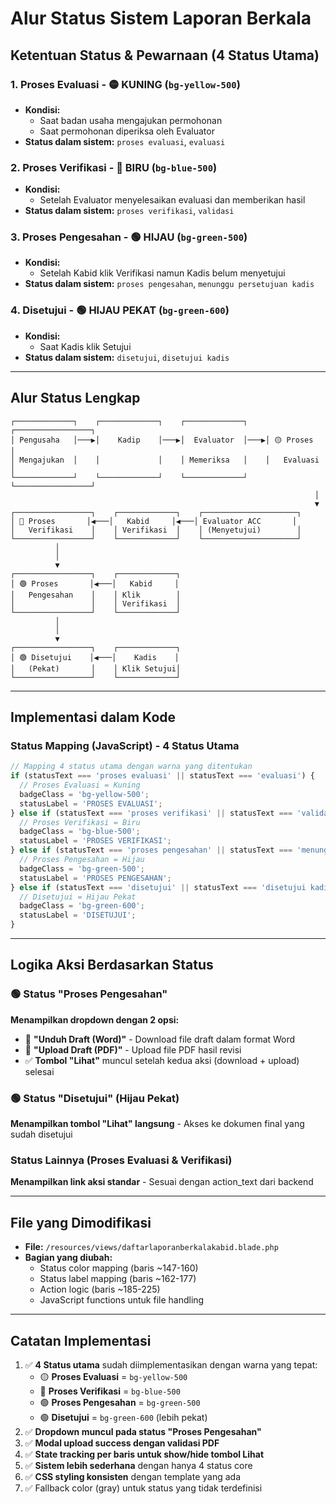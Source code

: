 # Alur Status Sistem Laporan Berkala

## Ketentuan Status & Pewarnaan (4 Status Utama)

### 1. **Proses Evaluasi** - 🟡 **KUNING** (`bg-yellow-500`)
- **Kondisi:**
  - Saat badan usaha mengajukan permohonan
  - Saat permohonan diperiksa oleh Evaluator
- **Status dalam sistem:** `proses evaluasi`, `evaluasi`

### 2. **Proses Verifikasi** - 🔵 **BIRU** (`bg-blue-500`)
- **Kondisi:**
  - Setelah Evaluator menyelesaikan evaluasi dan memberikan hasil
- **Status dalam sistem:** `proses verifikasi`, `validasi`

### 3. **Proses Pengesahan** - 🟢 **HIJAU** (`bg-green-500`)
- **Kondisi:**
  - Setelah Kabid klik Verifikasi namun Kadis belum menyetujui
- **Status dalam sistem:** `proses pengesahan`, `menunggu persetujuan kadis`

### 4. **Disetujui** - 🟢 **HIJAU PEKAT** (`bg-green-600`)
- **Kondisi:**
  - Saat Kadis klik Setujui
- **Status dalam sistem:** `disetujui`, `disetujui kadis`

---

## Alur Status Lengkap

```
┌─────────────┐    ┌─────────────┐    ┌─────────────┐    ┌─────────────────┐
│ Pengusaha   │───▶│    Kadip    │───▶│  Evaluator  │───▶│ 🟡 Proses       │
│ Mengajukan  │    │             │    │ Memeriksa   │    │   Evaluasi      │
└─────────────┘    └─────────────┘    └─────────────┘    └─────────────────┘
                                                                    │
                                                                    ▼
┌─────────────────┐    ┌─────────────┐    ┌─────────────────────┐
│ 🔵 Proses       │◀───│   Kabid     │◀───│ Evaluator ACC       │
│   Verifikasi    │    │ Verifikasi  │    │ (Menyetujui)        │
└─────────────────┘    └─────────────┘    └─────────────────────┘
          │
          │
          ▼
┌─────────────────┐    ┌─────────────┐
│ 🟢 Proses       │◀───│   Kabid     │
│   Pengesahan    │    │ Klik        │
│                 │    │ Verifikasi  │
└─────────────────┘    └─────────────┘
          │
          │
          ▼
┌─────────────────┐    ┌─────────────┐
│ 🟢 Disetujui    │◀───│    Kadis    │
│   (Pekat)       │    │ Klik Setujui│
└─────────────────┘    └─────────────┘
```

---

## Implementasi dalam Kode

### Status Mapping (JavaScript) - 4 Status Utama
```javascript
// Mapping 4 status utama dengan warna yang ditentukan
if (statusText === 'proses evaluasi' || statusText === 'evaluasi') {
  // Proses Evaluasi = Kuning
  badgeClass = 'bg-yellow-500';
  statusLabel = 'PROSES EVALUASI';
} else if (statusText === 'proses verifikasi' || statusText === 'validasi') {
  // Proses Verifikasi = Biru  
  badgeClass = 'bg-blue-500';
  statusLabel = 'PROSES VERIFIKASI';
} else if (statusText === 'proses pengesahan' || statusText === 'menunggu persetujuan kadis') {
  // Proses Pengesahan = Hijau
  badgeClass = 'bg-green-500';
  statusLabel = 'PROSES PENGESAHAN';
} else if (statusText === 'disetujui' || statusText === 'disetujui kadis') {
  // Disetujui = Hijau Pekat
  badgeClass = 'bg-green-600';
  statusLabel = 'DISETUJUI';
}
```

---

## Logika Aksi Berdasarkan Status

### 🟢 **Status "Proses Pengesahan"** 
**Menampilkan dropdown dengan 2 opsi:**
- 📄 **"Unduh Draft (Word)"** - Download file draft dalam format Word
- 📎 **"Upload Draft (PDF)"** - Upload file PDF hasil revisi
- ✅ **Tombol "Lihat"** muncul setelah kedua aksi (download + upload) selesai

### 🟢 **Status "Disetujui"** (Hijau Pekat)
**Menampilkan tombol "Lihat" langsung** - Akses ke dokumen final yang sudah disetujui

### **Status Lainnya** (Proses Evaluasi & Verifikasi)
**Menampilkan link aksi standar** - Sesuai dengan action_text dari backend

---

## File yang Dimodifikasi
- **File:** `/resources/views/daftarlaporanberkalakabid.blade.php`
- **Bagian yang diubah:** 
  - Status color mapping (baris ~147-160)
  - Status label mapping (baris ~162-177)
  - Action logic (baris ~185-225)
  - JavaScript functions untuk file handling

---

## Catatan Implementasi
1. ✅ **4 Status utama** sudah diimplementasikan dengan warna yang tepat:
   - 🟡 **Proses Evaluasi** = `bg-yellow-500`
   - 🔵 **Proses Verifikasi** = `bg-blue-500`  
   - 🟢 **Proses Pengesahan** = `bg-green-500`
   - 🟢 **Disetujui** = `bg-green-600` (lebih pekat)
2. ✅ **Dropdown muncul pada status "Proses Pengesahan"**
3. ✅ **Modal upload success dengan validasi PDF**
4. ✅ **State tracking per baris untuk show/hide tombol Lihat**
5. ✅ **Sistem lebih sederhana** dengan hanya 4 status core
6. ✅ **CSS styling konsisten** dengan template yang ada
7. ✅ Fallback color (gray) untuk status yang tidak terdefinisi
